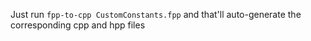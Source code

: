 Just run `fpp-to-cpp CustomConstants.fpp` and that'll auto-generate the corresponding cpp and hpp files